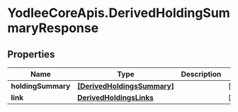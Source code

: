 # YodleeCoreApis.DerivedHoldingSummaryResponse

## Properties
Name | Type | Description | Notes
------------ | ------------- | ------------- | -------------
**holdingSummary** | [**[DerivedHoldingsSummary]**](DerivedHoldingsSummary.md) |  | [optional] 
**link** | [**DerivedHoldingsLinks**](DerivedHoldingsLinks.md) |  | [optional] 
